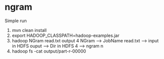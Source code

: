 # ngram
Simple run

1. mvn clean install
2. export HADOOP_CLASSPATH=hadoop-examples.jar
3. hadoop NGram read.txt output 4
    NGram --> JobName
    read.txt --> input in HDFS 
    ouput --> Dir in HDFS
    4 --> ngram n
4. hadoop fs -cat output/part-r-00000
